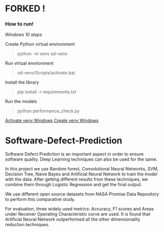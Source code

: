# FORKED !

### How to run!
_Windows 10 steps_

Create Python virtual environment
> python -m venv sd-venv

Run virtual environment
> sd-venv/Scripts/activate.bat

Install the library
> pip install -r requirements.txt

Run the models
> python performance_check.py

[Activate venv Windows](https://stackoverflow.com/questions/65552171/how-to-activate-virtualenv-on-windows)
[Create venv Windows](https://docs.python.org/3/library/venv.html)

# Software-Defect-Prediction
Software Defect Prediction is an
important aspect in order to ensure software
quality. Deep Learning techniques can also be
used for the same.

In this project we use Random forest, Convolutional Neural Networks,
SVM, Decision Tree, Naive Bayes and Artificial Neural Network to train the model with the data.
After getting different results from these techniques, we combine them through
Logistic Regression and get the final output.

We use different open source datasets from NASA
Promise Data Repository to perform this
comparative study.

For evaluation, three widely used metrics:
Accuracy, F1 scores and Areas under Receiver
Operating Characteristic curve are used. It is found
that Artificial Neural Network outperformed all the
other dimensionality reduction techniques.

